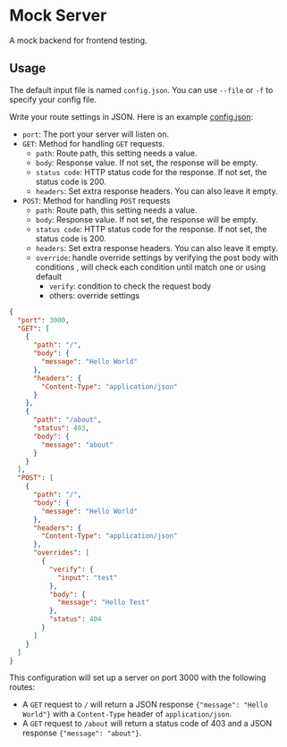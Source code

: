 # Mock Server

A mock backend for frontend testing.

## Usage

The default input file is named `config.json`. You can use `--file` or `-f` to specify your config file.

Write your route settings in JSON. Here is an example [config.json](./config.json):

- `port`: The port your server will listen on.
- `GET`: Method for handling `GET` requests.
  - `path`: Route path, this setting needs a value.
  - `body`: Response value. If not set, the response will be empty.
  - `status code`: HTTP status code for the response. If not set, the status code is 200.
  - `headers`: Set extra response headers. You can also leave it empty.
- `POST`: Method for handling `POST` requests
  - `path`: Route path, this setting needs a value.
  - `body`: Response value. If not set, the response will be empty.
  - `status code`: HTTP status code for the response. If not set, the status code is 200.
  - `headers`: Set extra response headers. You can also leave it empty.
  - `override`: handle override settings by verifying the post body with conditions , will check each condition until match one or using default
    - `verify`: condition to check the request body
    - others: override settings

```json
{
  "port": 3000,
  "GET": [
    {
      "path": "/",
      "body": {
        "message": "Hello World"
      },
      "headers": {
        "Content-Type": "application/json"
      }
    },
    {
      "path": "/about",
      "status": 403,
      "body": {
        "message": "about"
      }
    }
  ],
  "POST": [
    {
      "path": "/",
      "body": {
        "message": "Hello World"
      },
      "headers": {
        "Content-Type": "application/json"
      },
      "overrides": [
        {
          "verify": {
            "input": "test"
          },
          "body": {
            "message": "Hello Test"
          },
          "status": 404
        }
      ]
    }
  ]
}
```

This configuration will set up a server on port 3000 with the following routes:

- A `GET` request to `/` will return a JSON response `{"message": "Hello World"}` with a `Content-Type` header of `application/json`.
- A `GET` request to `/about` will return a status code of 403 and a JSON response `{"message": "about"}`.
